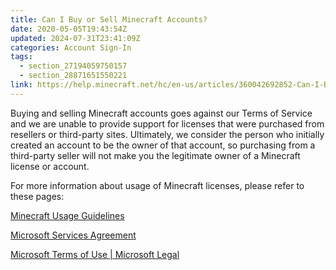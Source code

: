 ```yaml
---
title: Can I Buy or Sell Minecraft Accounts?
date: 2020-05-05T19:43:54Z
updated: 2024-07-31T23:41:09Z
categories: Account Sign-In
tags:
  - section_27194059750157
  - section_28871651550221
link: https://help.minecraft.net/hc/en-us/articles/360042692852-Can-I-Buy-or-Sell-Minecraft-Accounts
---
```


Buying and selling Minecraft accounts goes against our Terms of Service and we are unable to provide support for licenses that were purchased from resellers or third-party sites. Ultimately, we consider the person who initially created an account to be the owner of that account, so purchasing from a third-party seller will not make you the legitimate owner of a Minecraft license or account. 

For more information about usage of Minecraft licenses, please refer to these pages:

[Minecraft Usage Guidelines](https://www.minecraft.net/en-us/usage-guidelines)

[Microsoft Services Agreement](https://www.microsoft.com/en-us/servicesagreement)

[Microsoft Terms of Use \| Microsoft Legal](https://www.microsoft.com/en-us/legal/terms-of-use)
